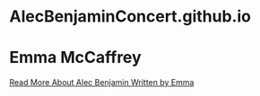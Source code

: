 # AlecBenjaminConcert.github.io
<h1>Emma McCaffrey</h1>
<a href="file:///C:/Users/harmo/OneDrive%20-%20Rural%20Mutual%20Insurance%20Company/Desktop/alec%20benjamin%20site.html">Read More About Alec Benjamin Written by Emma</a>
